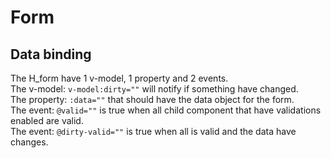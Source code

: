 # Form

## Data binding

The H_form have 1 v-model, 1 property and 2 events.<br>
The v-model: `v-model:dirty=""` will notify if something have changed.<br>
The property: `:data=""` that should have the data object for the form.<br>
The event: `@valid=""` is true when all child component that have validations enabled are valid.<br>
The event: `@dirty-valid=""` is true when all is valid and the data have changes.<br>

<hhl-live-editor title="" htmlCode=' 
    <template>
    <H_form :data="data" v-model:dirty="isDirty" @valid="isValid = $event"  @dirty-valid="isDirtyAndValid = $event" class="flex flex-col py-8 gap-8" >
      <H_input label="Navn" v-model="data.navn" :validator="[validator.required]" class="mb-4"></H_input>
      <H_input label="City" v-model="data.city" :validator="[validator.required]" ></H_input>
      <H_switch label="Valid" v-model="isValid"></H_switch>
      <H_switch label="Dirty" v-model="isDirty" ></H_switch>
      <H_switch label="DirtyAndValid" v-model="isDirtyAndValid" ></H_switch>
      <H_range v-model="data.duration" :min="0" :max="100" ></H_range>
      <H_btn class="self-start" type="submit">SAVE</H_btn>
    </H_form>
    </template>
    <script>
        // import { validator } from "lib/utils/validator";
        const {validator} = fakeImport;
        const isValid = ref(true);
        const isDirty = ref(false);
        const isDirtyAndValid = ref(false);
        const data = reactive({
        navn: "",
        city: "",
        duration: 10
        });
        return {isValid, isDirty, isDirtyAndValid, data, validator}
    </script>
'>
</hhl-live-editor>

<br>

<br>

<br>
